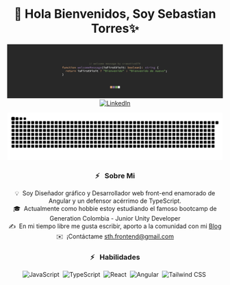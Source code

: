 <h1 align="center">👋 Hola Bienvenidos, Soy Sebastian Torres✨</h1> 
<div align="center">
<a href="https://www.linkedin.com/in/creativesth/">
  <img src="/web/static/img/mybanner.jpg" width=1280
</a>
<a href="https://www.linkedin.com/in/creativesth/" target="_blank"><img src="https://img.shields.io/static/v1?style=for-the-badge&message=LinkedIn&color=0A66C2&logo=LinkedIn&logoColor=FFFFFF&label=" alt="LinkedIn" /></a
</div>
<p align = "center">
	<img src = "https://github.com/7oSkaaa/7oSkaaa/blob/output/github-contribution-grid-snake.svg?" alt = "Snake Game By 7oSkaaa"/>
</p>

<!--
**CreativeSTH/CreativeSTH** is a ✨ _special_ ✨ repository because its `README.md` (this file) appears on your GitHub profile.
-->
### ⚡ &nbsp; Sobre Mi

💡 &nbsp;Soy Diseñador gráfico y Desarrollador web front-end enamorado de Angular y un defensor acérrimo de TypeScript.\
🎓 &nbsp;Actualmente como hobbie estoy estudiando el famoso bootcamp de Generation Colombia - Junior Unity Developer\
✍️ &nbsp;En mi tiempo libre me gusta escribir, aporto a la comunidad con mi [Blog](https://www.reddit.com/user/creativeSTH/)\
✉️ &nbsp;¡Contáctame sth.frontend@gmail.com 
### ⚡ &nbsp; Habilidades
![JavaScript](https://img.shields.io/badge/-JavaScript-05122A?style=flat&logo=javascript)&nbsp;
![TypeScript](https://shields.io/badge/TypeScript-3178C6?logo=TypeScript&logoColor=FFF&style=flat-square)&nbsp;
![React](https://img.shields.io/badge/-React-05122A?style=flat&logo=react)&nbsp;
![Angular](https://img.shields.io/badge/-Angular-DD0031?style=flat-square&logo=angular&logoColor=white)&nbsp;
![Tailwind CSS](https://img.shields.io/badge/tailwindcss-0F172A?&logo=tailwindcss)&nbsp;



